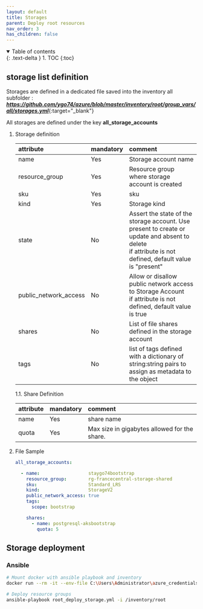 ```yaml
---
layout: default
title: Storages
parent: Deploy root resources
nav_order: 3
has_children: false
---
```


<details open markdown="block">
  <summary>
    Table of contents
  </summary>
  {: .text-delta }
1. TOC
{:toc}
</details>

## storage list definition

Storages are defined in a dedicated file saved into the inventory all subfolder : **_<https://github.com/ygo74/azure/blob/master/inventory/root/group_vars/all/storages.yml>_**{:target="_blank"}

All storages are defined under the key **all_storage_accounts**

1. Storage definition

    | attribute        | mandatory | comment                                         |
    |:---------------- |:--------- |:----------------------------------------------- |
    | name             | Yes       | Storage account name                            |
    | resource_group   | Yes       | Resource group where storage account is created |
    | sku              | Yes       | sku                            | 
    | kind             | Yes       | Storage kind |
    | state            | No        | Assert the state of the storage account. Use present to create or update and absent to delete<br>if attribute is not defined, default value is "present"          |
    | public_network_access | No        | Allow or disallow public network access to Storage Account<br>if attribute is not defined, default value is true  |
    | shares           | No        | List of file shares defined in the storage account |
    | tags             | No        | list of tags defined with a dictionary of string:string pairs to assign as metadata to the object |

    1.1. Share Definition

      | attribute        | mandatory | comment                                         |
      |:---------------- |:--------- |:----------------------------------------------- |
      | name             | Yes       | share name                                      |
      | quota            | Yes       | Max size in gigabytes allowed for the share.    | 

2. File Sample

    ``` yaml
    all_storage_accounts:

      - name:                  staygo74bootstrap
        resource_group:        rg-francecentral-storage-shared
        sku:                   Standard_LRS
        kind:                  StorageV2
        public_network_access: true
        tags:
          scope: bootstrap

        shares:
          - name: postgresql-aksbootstrap
            quota: 5
    ```

## Storage deployment

### Ansible

``` bash
# Mount docker with ansible playbook and inventory
docker run --rm -it --env-file C:\Users\Administrator\azure_credentials  -v "$(Get-Location)/ansible:/ansible:rw" -v "$(Get-Location)/inventory:/inventory:rw" -w /ansible local/ansible bash

# Deploy resource groups
ansible-playbook root_deploy_storage.yml -i /inventory/root

```
